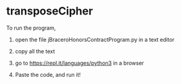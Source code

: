 # transposeCipher

To run the program,

1. open the file jBraceroHonorsContractProgram.py in a text editor

2. copy all the text

3. go to https://repl.it/languages/python3 in a browser

4. Paste the code, and run it!
